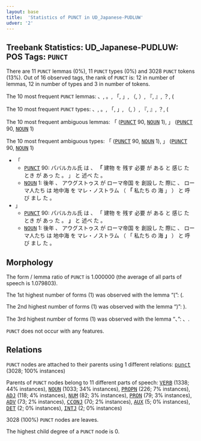 ```yaml
---
layout: base
title:  'Statistics of PUNCT in UD_Japanese-PUDLUW'
udver: '2'
---
```


## Treebank Statistics: UD_Japanese-PUDLUW: POS Tags: `PUNCT`

There are 11 `PUNCT` lemmas (0%), 11 `PUNCT` types (0%) and 3028 `PUNCT` tokens (13%).
Out of 16 observed tags, the rank of `PUNCT` is: 12 in number of lemmas, 12 in number of types and 3 in number of tokens.

The 10 most frequent `PUNCT` lemmas: 、, 。, 「, 」, （, ）, 『, 』, ？, (

The 10 most frequent `PUNCT` types:  、, 。, 「, 」, （, ）, 『, 』, ？, (

The 10 most frequent ambiguous lemmas: 「 (<tt><a href="ja_pudluw-pos-PUNCT.html">PUNCT</a></tt> 90, <tt><a href="ja_pudluw-pos-NOUN.html">NOUN</a></tt> 1), 」 (<tt><a href="ja_pudluw-pos-PUNCT.html">PUNCT</a></tt> 90, <tt><a href="ja_pudluw-pos-NOUN.html">NOUN</a></tt> 1)

The 10 most frequent ambiguous types:  「 (<tt><a href="ja_pudluw-pos-PUNCT.html">PUNCT</a></tt> 90, <tt><a href="ja_pudluw-pos-NOUN.html">NOUN</a></tt> 1), 」 (<tt><a href="ja_pudluw-pos-PUNCT.html">PUNCT</a></tt> 90, <tt><a href="ja_pudluw-pos-NOUN.html">NOUN</a></tt> 1)


* 「
  * <tt><a href="ja_pudluw-pos-PUNCT.html">PUNCT</a></tt> 90: パバルカル氏 は 、 <b>「</b> 建物 を 残す 必要 が ある と 感じ た とき が あっ た 。 」 と 述べ た 。
  * <tt><a href="ja_pudluw-pos-NOUN.html">NOUN</a></tt> 1: 後年 、 アウグストゥス が ローマ帝国 を 創設し た 際に 、 ローマ人たち は 地中海 を マレ・ノストラム （ <b>「</b> 私たち の 海 」 ） と 呼び まし た 。
* 」
  * <tt><a href="ja_pudluw-pos-PUNCT.html">PUNCT</a></tt> 90: パバルカル氏 は 、 「 建物 を 残す 必要 が ある と 感じ た とき が あっ た 。 <b>」</b> と 述べ た 。
  * <tt><a href="ja_pudluw-pos-NOUN.html">NOUN</a></tt> 1: 後年 、 アウグストゥス が ローマ帝国 を 創設し た 際に 、 ローマ人たち は 地中海 を マレ・ノストラム （ 「 私たち の 海 <b>」</b> ） と 呼び まし た 。

## Morphology

The form / lemma ratio of `PUNCT` is 1.000000 (the average of all parts of speech is 1.079803).

The 1st highest number of forms (1) was observed with the lemma “(”: (.

The 2nd highest number of forms (1) was observed with the lemma “)”: ).

The 3rd highest number of forms (1) was observed with the lemma “、”: 、.

`PUNCT` does not occur with any features.


## Relations

`PUNCT` nodes are attached to their parents using 1 different relations: <tt><a href="ja_pudluw-dep-punct.html">punct</a></tt> (3028; 100% instances)

Parents of `PUNCT` nodes belong to 11 different parts of speech: <tt><a href="ja_pudluw-pos-VERB.html">VERB</a></tt> (1338; 44% instances), <tt><a href="ja_pudluw-pos-NOUN.html">NOUN</a></tt> (1033; 34% instances), <tt><a href="ja_pudluw-pos-PROPN.html">PROPN</a></tt> (226; 7% instances), <tt><a href="ja_pudluw-pos-ADJ.html">ADJ</a></tt> (118; 4% instances), <tt><a href="ja_pudluw-pos-NUM.html">NUM</a></tt> (82; 3% instances), <tt><a href="ja_pudluw-pos-PRON.html">PRON</a></tt> (79; 3% instances), <tt><a href="ja_pudluw-pos-ADV.html">ADV</a></tt> (73; 2% instances), <tt><a href="ja_pudluw-pos-CCONJ.html">CCONJ</a></tt> (70; 2% instances), <tt><a href="ja_pudluw-pos-AUX.html">AUX</a></tt> (5; 0% instances), <tt><a href="ja_pudluw-pos-DET.html">DET</a></tt> (2; 0% instances), <tt><a href="ja_pudluw-pos-INTJ.html">INTJ</a></tt> (2; 0% instances)

3028 (100%) `PUNCT` nodes are leaves.

The highest child degree of a `PUNCT` node is 0.

